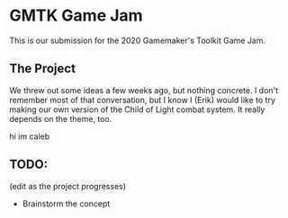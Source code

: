 # GMTK Game Jam
This is our submission for the 2020 Gamemaker's Toolkit Game Jam.

## The Project
We threw out some ideas a few weeks ago, but nothing concrete. I don't remember most of that conversation, but I know I (Erik) would like to try making our own version of the Child of Light combat system.
It really depends on the theme, too.

hi im caleb

## TODO:
(edit as the project progresses)
* Brainstorm the concept
